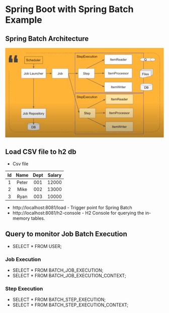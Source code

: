 # Spring Boot with Spring Batch Example

## Spring Batch Architecture
![](src/main/resources/images/spring_batch_architecture.png)

## Load CSV file to h2 db

* Csv file

| Id | Name | Dept | Salary |
|:---:| :---:|:---:|:---:|
| 1  | Peter  | 001 | 12000 |
| 2  | Mike  | 002 | 13000 |
| 3 | Ryan | 003 | 10000 |

* http://localhost:8081/load - Trigger point for Spring Batch
* http://localhost:8081/h2-console - H2 Console for querying the in-memory tables.

## Query to monitor Job Batch Execution

* SELECT * FROM USER;

### Job Execution
* SELECT * FROM BATCH_JOB_EXECUTION;
* SELECT * FROM BATCH_JOB_EXECUTION_CONTEXT;

### Step Execution
* SELECT * FROM BATCH_STEP_EXECUTION;
* SELECT * FROM BATCH_STEP_EXECUTION_CONTEXT;